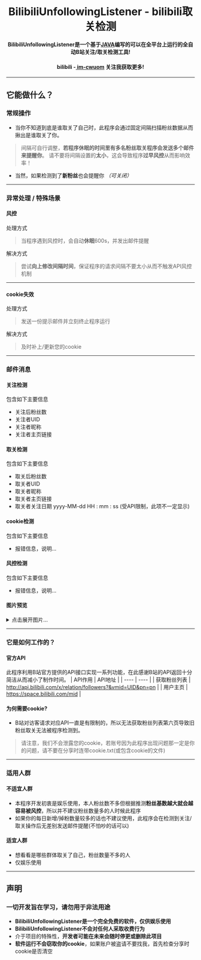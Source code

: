 <div align="center">

# **BilibiliUnfollowingListener** - bilibili取关检测

**BilibiliUnfollowingListener是一个基于[JAVA](https://orangezscb.gitee.io/jvav/ "JAVA")编写的可以在全平台上运行的全自动B站关注/取关检测工具!**
#### bilibili -[ im-cwuom](https://space.bilibili.com/473400804?spm_id_from=333.1007.0.0 " im-cwuom") 关注我获取更多!
</div>

------------

## 它能做什么？
###  常规操作
- 当你不知道到底是谁取关了自己时，此程序会通过固定间隔扫描粉丝数据从而揪出是谁取关了你。
> 间隔可自行调整，**若程序休眠的时间里有多名粉丝取关程序会发送多个邮件来提醒你**。 请不要将间隔设置的**太小**，这会导致程序**过早风控**从而影响效率！
- 当然，如果检测到了**新粉丝**也会提醒你 *（可关闭）*


------------


### 异常处理 / 特殊场景
####  **风控**

处理方式
> 当程序遇到风控时，会自动**休眠**600s，并发出邮件提醒

解决方式
> 尝试**向上修改间隔时间**，保证程序的请求间隔不要太小从而不触发API风控机制


------------


#### cookie失效

处理方式
> 发送一份提示邮件并立刻终止程序运行

解决方式
> 及时补上/更新您的cookie


------------

### 邮件消息
#### 关注检测
包含如下主要信息
- 关注后粉丝数
- 关注者UID
- 关注者昵称
- 关注者主页链接

#### 取关检测
包含如下主要信息
- 取关后粉丝数
- 取关者UID
- 取关者昵称
- 取关者主页链接
- 取关者关注日期 yyyy-MM-dd HH : mm : ss (受API限制，此项不一定显示)

#### cookie检测
包含如下主要信息
- 报错信息，说明...


#### 风控检测
包含如下主要信息
- 报错信息，说明...

#### 图片预览
<details>
<summary>点击展开图片...</summary>


[![关注检测](https://raw.githubusercontent.com/cwuom/BilibiliUnfollowingListener/master/4.png "关注检测")](https://raw.githubusercontent.com/cwuom/BilibiliUnfollowingListener/master/4.png "关注检测")
[![取关检测](https://raw.githubusercontent.com/cwuom/BilibiliUnfollowingListener/master/3.png "取关检测")](https://raw.githubusercontent.com/cwuom/BilibiliUnfollowingListener/master/3.png "取关检测")
[![cookie检测](https://raw.githubusercontent.com/cwuom/BilibiliUnfollowingListener/master/2.png "cookie检测")](https://raw.githubusercontent.com/cwuom/BilibiliUnfollowingListener/master/2.png "cookie检测")
[![cookie检测](https://raw.githubusercontent.com/cwuom/BilibiliUnfollowingListener/master/1.png "cookie检测")](https://raw.githubusercontent.com/cwuom/BilibiliUnfollowingListener/master/1.png "cookie检测")

</details>

------------


### 它是如何工作的？
#### 官方API
此程序利用B站官方提供的API接口实现一系列功能，在此感谢B站的API返回十分简洁从而减小了制作时间。
|  API作用   | API地址  |
|  ----  | ----  |
| 获取粉丝列表  | http://api.bilibili.com/x/relation/followers?&vmid=UID&pn=pn |
| 用户主页  | https://space.bilibili.com/mid |

#### 为何需要cookie?
- B站对访客请求对应API一直是有限制的，所以无法获取粉丝列表第六页导致旧粉丝取关无法被程序检测到。
> 请注意，我们不会泄露您的cookie，若账号因为此程序出现问题那一定是你的问题，请不要在分享时连带cookie.txt(或包含cookie的文件)

------------


### 适用人群
#### 不适宜人群
- 本程序开发初衷是娱乐使用，本人粉丝数不多但根据推测**粉丝基数越大就会越容易被风控**，所以并不建议粉丝数量多的人时候此程序
- 如果你的每日新增/掉粉数量较多的话也不建议使用，此程序会在检测到关注/取关操作后无差别发送邮件提醒(不怕吵的话可以)

#### 适宜人群
- 想看看是哪些群体取关了自己，粉丝数量不多的人
- 仅娱乐使用


------------

## 声明
### 一切开发旨在学习，请勿用于非法用途
- **BilibiliUnfollowingListener是一个完全免费的软件，仅供娱乐使用**
- **BilibiliUnfollowingListener不会对任何人采取收费行为**
- 介于项目的特殊性，**开发者可能在未来会随时停更或删除此项目**
- **软件运行不会窃取你的cookie**，如果账户被盗请不要找我，首先检查分享时cookie是否清空




